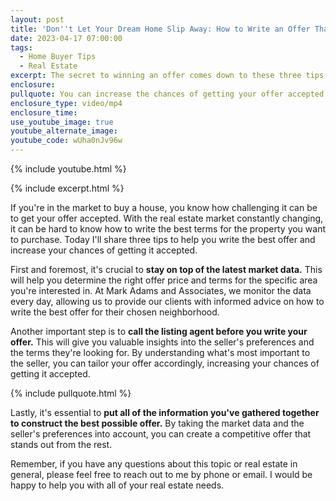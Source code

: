 ```yaml
---
layout: post
title: 'Don''t Let Your Dream Home Slip Away: How to Write an Offer That Stands Out'
date: 2023-04-17 07:00:00
tags:
  - Home Buyer Tips
  - Real Estate
excerpt: The secret to winning an offer comes down to these three tips.
enclosure:
pullquote: You can increase the chances of getting your offer accepted.
enclosure_type: video/mp4
enclosure_time:
use_youtube_image: true
youtube_alternate_image:
youtube_code: wUha0nJv96w
---
```

{% include youtube.html %}

{% include excerpt.html %}

If you're in the market to buy a house, you know how challenging it can be to get your offer accepted. With the real estate market constantly changing, it can be hard to know how to write the best terms for the property you want to purchase. Today I'll share three tips to help you write the best offer and increase your chances of getting it accepted.

First and foremost, it's crucial to **stay on top of the latest market data.** This will help you determine the right offer price and terms for the specific area you're interested in. At Mark Adams and Associates, we monitor the data every day, allowing us to provide our clients with informed advice on how to write the best offer for their chosen neighborhood.

Another important step is to **call the listing agent before you write your offer.** This will give you valuable insights into the seller's preferences and the terms they're looking for. By understanding what's most important to the seller, you can tailor your offer accordingly, increasing your chances of getting it accepted.

{% include pullquote.html %}

Lastly, it's essential to **put all of the information you've gathered together to construct the best possible offer.** By taking the market data and the seller's preferences into account, you can create a competitive offer that stands out from the rest.

Remember, if you have any questions about this topic or real estate in general, please feel free to reach out to me by phone or email. I would be happy to help you with all of your real estate needs.